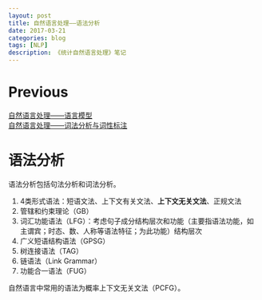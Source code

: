 ```yaml
--- 
layout: post 
title: 自然语言处理——语法分析
date: 2017-03-21 
categories: blog 
tags: [NLP] 
description: 《统计自然语言处理》笔记
--- 
```


# Previous

[自然语言处理——语言模型](http://skyhigh233.com/blog/2017/03/21/nlp-note-1/)  
[自然语言处理——词法分析与词性标注](http://skyhigh233.com/blog/2017/03/21/nlp-note-2/)  


# 语法分析

语法分析包括句法分析和词法分析。

1. 4类形式语法：短语文法、上下文有关文法、**上下文无关文法**、正规文法
2. 管辖和约束理论（GB）
3. 词汇功能语法（LFG）：考虑句子成分结构层次和功能（主要指语法功能，如主谓宾；时态、数、人称等语法特征；为此功能）结构层次
4. 广义短语结构语法（GPSG）
5. 树连接语法（TAG）
6. 链语法（Link Grammar）
7. 功能合一语法（FUG）

自然语言中常用的语法为概率上下文无关文法（PCFG）。

